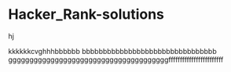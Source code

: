  # Hacker_Rank-solutions
hj

kkkkkkcvghhhbbbbbb
bbbbbbbbbbbbbbbbbbbbbbbbbbbbbbbb
ggggggggggggggggggggggggggggggggggggggffffffffffffffffffffffff
